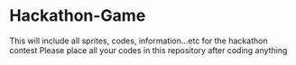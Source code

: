 # Hackathon-Game
This will include all sprites, codes, information...etc for the hackathon contest
Please place all your codes in this repository after coding anything
